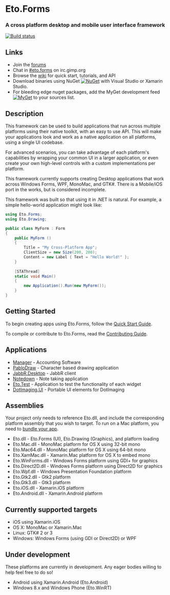 Eto.Forms
=========
### A cross platform desktop and mobile user interface framework

[![Build status](http://img.shields.io/appveyor/ci/cwensley/eto.svg?style=flat)](https://ci.appveyor.com/project/cwensley/eto/branch/develop)

Links
-----

* Join the [forums](http://groups.google.com/group/eto-forms)
* Chat in [#eto.forms](https://kiwiirc.com/client/irc.gimp.org/eto.forms) on irc.gimp.org
* Browse the [wiki](https://github.com/picoe/Eto/wiki) for quick start, tutorials, and API
* Download binaries using NuGet [![NuGet](http://img.shields.io/nuget/v/Eto.Forms.svg?style=flat)](https://www.nuget.org/packages/Eto.Forms.Sample/) with Visual Studio or Xamarin Studio.
* For bleeding edge nuget packages, add the MyGet development feed [![MyGet](http://img.shields.io/myget/eto/vpre/Eto.Forms.svg?style=flat)](https://www.myget.org/F/eto/) to your sources list.


Description
-----------

This framework can be used to build applications that run across multiple platforms using their native toolkit, with an easy to use API. This will make your applications look and work as a native application on all platforms, using a single UI codebase.

For advanced scenarios, you can take advantage of each platform's capabilities by wrapping your common UI in a larger application, or even create your own high-level controls with a custom implementations per platform.

This framework currently supports creating Desktop applications that work across Windows Forms, WPF, MonoMac, and GTK#.
There is a Mobile/iOS port in the works, but is considered incomplete.

This framework was built so that using it in .NET is natural. For example, a simple hello-world application might look like:

```C#
using Eto.Forms;
using Eto.Drawing;

public class MyForm : Form
{
	public MyForm ()
	{
		Title = "My Cross-Platform App";
		ClientSize = new Size(200, 200);
		Content = new Label { Text = "Hello World!" };
	}
	
	[STAThread]
	static void Main()
	{
		new Application().Run(new MyForm());
	}
}
```

Getting Started
---------------

To begin creating apps using Eto.Forms, follow the [Quick Start Guide](https://github.com/picoe/Eto/wiki/Quick-Start).

To compile or contribute to Eto.Forms, read the [Contributing Guide](https://github.com/picoe/Eto/wiki/Contributing).


Applications
------------
* [Manager](http://www.manager.io) - Accounting Software
* [PabloDraw](http://picoe.ca/products/pablodraw/alpha) - Character based drawing application
* [JabbR.Desktop](https://github.com/JabbR/JabbR.Desktop) - JabbR client
* [Notedown](https://github.com/cwensley/Notedown) - Note taking application
* [Eto.Test](https://github.com/picoe/Eto/tree/master/Source/Eto.Test) - Application to test the functionality of each widget
* [DotImaging.UI](https://github.com/dajuric/dot-imaging) - Portable UI elements for DotImaging

Assemblies
----------

Your project only needs to reference Eto.dll, and include the corresponding platform assembly that you wish to target. To run on a Mac platform, you need to [bundle your app](https://github.com/picoe/Eto/wiki/Running-your-application).

* Eto.dll - Eto.Forms (UI), Eto.Drawing (Graphics), and platform loading
* Eto.Mac.dll - MonoMac platform for OS X using 32-bit mono
* Eto.Mac64.dll - MonoMac platform for OS X using 64-bit mono
* Eto.XamMac.dll - Xamarin.Mac platform for OS X to embed mono
* Eto.WinForms.dll - Windows Forms platform using GDI+ for graphics
* Eto.Direct2D.dll - Windows Forms platform using Direct2D for graphics
* Eto.Wpf.dll - Windows Presentation Foundation platform
* Eto.Gtk2.dll - Gtk2 platform
* Eto.Gtk3.dll - Gtk3 platform
* Eto.iOS.dll - Xamarin.iOS platform
* Eto.Android.dll - Xamarin.Android platform

Currently supported targets
---------------------------

* iOS using Xamarin.iOS
* OS X: MonoMac or Xamarin.Mac
* Linux: GTK# 2 or 3
* Windows: Windows Forms (using GDI or Direct2D) or WPF
	
Under development
-----------------

These platforms are currently in development. Any eager bodies willing to help feel free to do so!

* Android using Xamarin.Android (Eto.Android)
* Windows 8.x and Windows Phone (Eto.WinRT)
